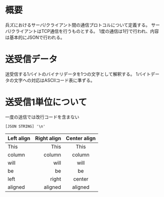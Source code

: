 # 概要
兵ズにおけるサーバ/クライアント間の通信プロトコルについて定義する。
サーバ/クライアントはTCP通信を行うものとする。
1度の通信は1行で行われ、内容は基本的にJSONで行われる。

# 送受信データ
送受信する1バイトのバイナリデータを1つの文字として解釈する。
1バイトデータの文字への対応はASCIIコード表に準ずる。

# 送受信1単位について
一度の送信では改行コードを含まない

```
[JSON STRING] '\n'
```


| Left align | Right align | Center align |
|:-----------|------------:|:------------:|
| This       | This        | This         |
| column     | column      | column       |
| will       | will        | will         |
| be         | be          | be           |
| left       | right       | center       |
| aligned    | aligned     | aligned      |
